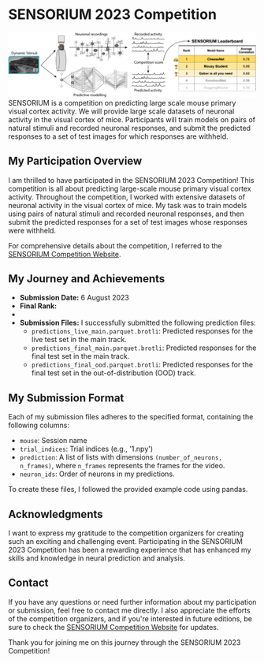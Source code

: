 # SENSORIUM 2023 Competition

![plot](figures/competition.png)
SENSORIUM is a competition on predicting large scale mouse primary visual cortex activity. We will provide large scale datasets of neuronal activity in the visual cortex of mice. Participants will train models on pairs of natural stimuli and recorded neuronal responses, and submit the predicted responses to a set of test images for which responses are withheld. 

## My Participation Overview
I am thrilled to have participated in the SENSORIUM 2023 Competition! This competition is all about predicting large-scale mouse primary visual cortex activity. Throughout the competition, I worked with extensive datasets of neuronal activity in the visual cortex of mice. My task was to train models using pairs of natural stimuli and recorded neuronal responses, and then submit the predicted responses for a set of test images whose responses were withheld.

For comprehensive details about the competition, I referred to the [SENSORIUM Competition Website](http://sensorium-competition.net/).

## My Journey and Achievements
- **Submission Date:** 6 August 2023
- **Final Rank:** 
- 
- **Submission Files:** I successfully submitted the following prediction files:
  - `predictions_live_main.parquet.brotli`: Predicted responses for the live test set in the main track.
  - `predictions_final_main.parquet.brotli`: Predicted responses for the final test set in the main track.
  - `predictions_final_ood.parquet.brotli`: Predicted responses for the final test set in the out-of-distribution (OOD) track.

## My Submission Format
Each of my submission files adheres to the specified format, containing the following columns:
- `mouse`: Session name
- `trial_indices`: Trial indices (e.g., '1.npy')
- `prediction`: A list of lists with dimensions `(number_of_neurons, n_frames)`, where `n_frames` represents the frames for the video.
- `neuron_ids`: Order of neurons in my predictions.

To create these files, I followed the provided example code using pandas.

## Acknowledgments
I want to express my gratitude to the competition organizers for creating such an exciting and challenging event. Participating in the SENSORIUM 2023 Competition has been a rewarding experience that has enhanced my skills and knowledge in neural prediction and analysis.

## Contact
If you have any questions or need further information about my participation or submission, feel free to contact me directly. I also appreciate the efforts of the competition organizers, and if you're interested in future editions, be sure to check the [SENSORIUM Competition Website](http://sensorium-competition.net/) for updates.

Thank you for joining me on this journey through the SENSORIUM 2023 Competition!
